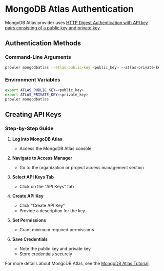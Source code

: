 # MongoDB Atlas Authentication

MongoDB Atlas provider uses [HTTP Digest Authentication with API key pairs consisting of a public key and private key](https://www.mongodb.com/docs/atlas/configure-api-access/#grant-programmatic-access-to-service).

## Authentication Methods

### Command-Line Arguments

```bash
prowler mongodbatlas --atlas-public-key <public_key> --atlas-private-key <private_key>
```

### Environment Variables

```bash
export ATLAS_PUBLIC_KEY=<public_key>
export ATLAS_PRIVATE_KEY=<private_key>
prowler mongodbatlas
```

## Creating API Keys

### Step-by-Step Guide

1. **Log into MongoDB Atlas**
      - Access the MongoDB Atlas console

2. **Navigate to Access Manager**
      - Go to the organization or project access management section

3. **Select API Keys Tab**
      - Click on the "API Keys" tab

4. **Create API Key**
      - Click "Create API Key"
      - Provide a description for the key

5. **Set Permissions**
      - Grant minimum required permissions

6. **Save Credentials**
      - Note the public key and private key
      - Store credentials securely

For more details about MongoDB Atlas, see the [MongoDB Atlas Tutorial](./getting-started-mongodbatlas.md).
